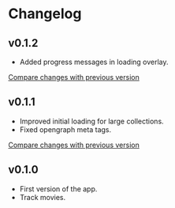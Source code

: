 # Changelog

## v0.1.2

- Added progress messages in loading overlay.

[Compare changes with previous version](https://github.com/NoelDeMartin/media-kraken/compare/v0.1.1...v0.1.2)

## v0.1.1

- Improved initial loading for large collections.
- Fixed opengraph meta tags.

[Compare changes with previous version](https://github.com/NoelDeMartin/media-kraken/compare/v0.1.0...v0.1.1)

## v0.1.0

- First version of the app.
- Track movies.

